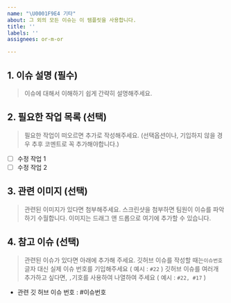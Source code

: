 ```yaml
---
name: "\U0001F9E4 기타"
about: 그 외의 모든 이슈는 이 템플릿을 사용합니다.
title: ''
labels: ''
assignees: or-m-or

---
```


## 1. 이슈 설명 (필수)
> 이슈에 대해서 이해하기 쉽게 간략히 설명해주세요.

## 2. 필요한 작업 목록 (선택)
> 필요한 작업이 떠오르면 추가로 작성해주세요. (선택옵션이나, 기입하지 않을 경우 추후 코멘트로 꼭 추가해야합니다.)
- [ ] 수정 작업 1
- [ ] 수정 작업 2

## 3. 관련 이미지 (선택)
> 관련된 이미지가 있다면 첨부해주세요.
> 스크린샷을 첨부하면 팀원이 이슈를 파악하기 수월합니다.
> 이미지는 드래그 앤 드롭으로 여기에 추가할 수 있습니다.

## 4. 참고 이슈 (선택)
> 관련된 이슈가 있다면 아래에 추가해 주세요.
> 깃허브 이슈를 작성할 때는`이슈번호` 글자 대신 실제 이슈 번호를 기입해주세요 ( 예시 : `#22` )
> 깃허브 이슈를 여러개 추가하고 싶다면, `,`기호를 사용하여 나열하여 주세요 
> ( 예시 : `#22, #17` )
- 관련 깃 허브 이슈 번호 : #이슈번호
